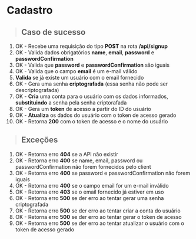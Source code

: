 # Cadastro

> ## Caso de sucesso

1.  OK - Recebe uma requisição do tipo **POST** na rota **/api/signup**
2.  OK - Valida dados obrigatórios **name**, **email**, **password** e **passwordConfirmation**
3.  OK - Valida que **password** e **passwordConfirmation** são iguais
4.  OK - Valida que o campo **email** é um e-mail válido
5.  **Valida** se já existe um usuário com o email fornecido
6.  OK - Gera uma senha **criptografada** (essa senha não pode ser descriptografada)
7.  OK - **Cria** uma conta para o usuário com os dados informados, **substituindo** a senha pela senha criptorafada
8.  OK - Gera um **token** de acesso a partir do ID do usuário
9.  OK - **Atualiza** os dados do usuário com o token de acesso gerado
10. OK - Retorna **200** com o token de acesso e o nome do usuário

> ## Exceções

1. OK - Retorna erro **404** se a API não existir
2. OK - Retorna erro **400** se name, email, password ou passwordConfirmation não forem fornecidos pelo client
3. OK - Retorna erro **400** se password e passwordConfirmation não forem iguais
4. OK - Retorna erro **400** se o campo email for um e-mail inválido
5. OK - Retorna erro **403** se o email fornecido já estiver em uso
6. OK - Retorna erro **500** se der erro ao tentar gerar uma senha criptografada
7. OK - Retorna erro **500** se der erro ao tentar criar a conta do usuário
8. OK - Retorna erro **500** se der erro ao tentar gerar o token de acesso
9. OK - Retorna erro **500** se der erro ao tentar atualizar o usuário com o token de acesso gerado
